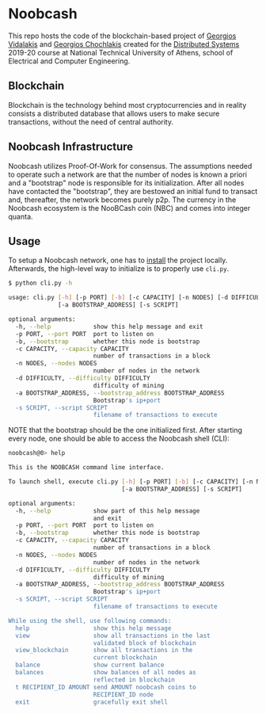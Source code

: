 # Noobcash

This repo hosts the code of the blockchain-based project of [Georgios Vidalakis](https://github.com/georgevidalakis) and [Georgios Chochlakis](https://github.com/gchochla) created for the [Distributed Systems](http://www.cslab.ece.ntua.gr/courses/distrib/assign.go) 2019-20 course at National Technical University of Athens, school of Electrical and Computer Engineering.

## Blockchain

Blockchain is the technology behind most cryptocurrencies and in reality consists a distributed database that allows users to make secure transactions, without the need of central authority.

## Noobcash Infrastructure

Noobcash utilizes Proof-Of-Work for consensus. The assumptions needed to operate such a network are that the number of nodes is known a priori and a "bootstrap" node is responsible for its initialization. After all nodes have contacted the "bootstrap", they are bestowed an initial fund to transact and, thereafter, the network becomes purely p2p. The currency in the Noobcash ecosystem is the NooBCash coin (NBC) and comes into integer quanta.

## Usage

To setup a Noobcash network, one has to [install](./docs/installation.md) the project locally. Afterwards, the high-level way to initialize is to properly use `cli.py`.

```bash
$ python cli.py -h

usage: cli.py [-h] [-p PORT] [-b] [-c CAPACITY] [-n NODES] [-d DIFFICULTY]
              [-a BOOTSTRAP_ADDRESS] [-s SCRIPT]

optional arguments:
  -h, --help            show this help message and exit
  -p PORT, --port PORT  port to listen on
  -b, --bootstrap       whether this node is bootstrap
  -c CAPACITY, --capacity CAPACITY
                        number of transactions in a block
  -n NODES, --nodes NODES
                        number of nodes in the network
  -d DIFFICULTY, --difficulty DIFFICULTY
                        difficulty of mining
  -a BOOTSTRAP_ADDRESS, --bootstrap_address BOOTSTRAP_ADDRESS
                        Bootstrap's ip+port
  -s SCRIPT, --script SCRIPT
                        filename of transactions to execute
```

NOTE that the bootstrap should be the one initialized first. After starting every node, one should be able to access the Noobcash shell (CLI):

```bash
noobcash@0> help

This is the NOOBCASH command line interface.

To launch shell, execute cli.py [-h] [-p PORT] [-b] [-c CAPACITY] [-n NODES] [-d DIFFICULTY]
                                [-a BOOTSTRAP_ADDRESS] [-s SCRIPT]

optional arguments:
  -h, --help            show part of this help message
                        and exit
  -p PORT, --port PORT  port to listen on
  -b, --bootstrap       whether this node is bootstrap
  -c CAPACITY, --capacity CAPACITY
                        number of transactions in a block
  -n NODES, --nodes NODES
                        number of nodes in the network
  -d DIFFICULTY, --difficulty DIFFICULTY
                        difficulty of mining
  -a BOOTSTRAP_ADDRESS, --bootstrap_address BOOTSTRAP_ADDRESS
                        Bootstrap's ip+port
  -s SCRIPT, --script SCRIPT
                        filename of transactions to execute

While using the shell, use following commands:
  help                  show this help message
  view                  show all transactions in the last
                        validated block of blockchain
  view_blockchain       show all transactions in the
                        current blockchain
  balance               show current balance
  balances              show balances of all nodes as
                        reflected in blockchain  
  t RECIPIENT_ID AMOUNT send AMOUNT noobcash coins to
                        RECIPIENT_ID node
  exit                  gracefully exit shell

```
